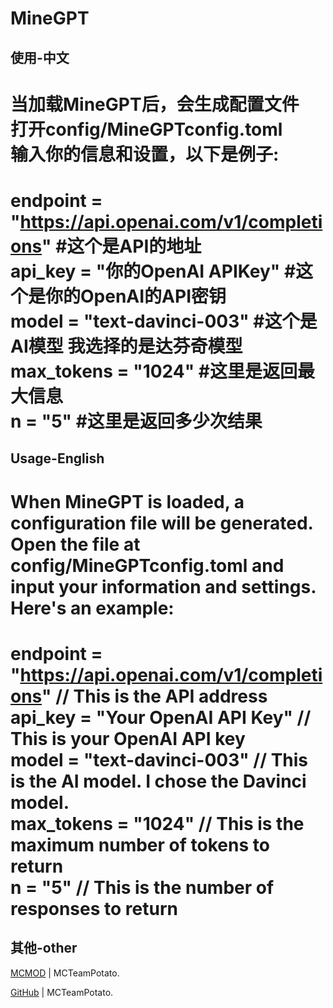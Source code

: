 # MineGPT

## 使用-中文
当加载MineGPT后，会生成配置文件  
打开config/MineGPTconfig.toml  
输入你的信息和设置，以下是例子:  
=======================================  
endpoint = "https://api.openai.com/v1/completions"  #这个是API的地址  
api_key = "你的OpenAI APIKey"  #这个是你的OpenAI的API密钥  
model = "text-davinci-003" #这个是AI模型 我选择的是达芬奇模型  
max_tokens = "1024" #这里是返回最大信息  
n = "5" #这里是返回多少次结果  
=======================================
## Usage-English
When MineGPT is loaded, a configuration file will be generated.   
Open the file at config/MineGPTconfig.toml and input your information and settings. 
Here's an example:  
=======================================  
endpoint = "https://api.openai.com/v1/completions"  // This is the API address  
api_key = "Your OpenAI API Key"  // This is your OpenAI API key  
model = "text-davinci-003" // This is the AI model. I chose the Davinci model.  
max_tokens = "1024"  // This is the maximum number of tokens to return  
n = "5" // This is the number of responses to return  
=======================================  



## 其他-other
[MCMOD](https://www.mcmod.cn/author/28061.html) | MCTeamPotato.

[GitHub](https://github.com/MCTeamPotato) | MCTeamPotato.
